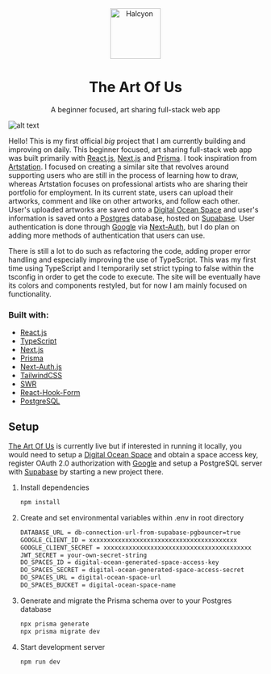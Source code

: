 <div align="center">
  <img alt="Halcyon" src="https://app-artworks.sfo3.digitaloceanspaces.com/theartofuslogo.png" width="100" />
</div>
<h1 align="center">
  The Art Of Us
</h1>
<p align="center">
  A beginner focused, art sharing full-stack web app
</p>

![alt text](https://i.imgur.com/JxQG89i.png)

Hello! This is my first official _big_ project that I am currently building and improving on daily. This beginner focused, art sharing full-stack web app was built primarily with [React.js](https://reactjs.org/), [Next.js](https://nextjs.org/) and [Prisma](https://www.prisma.io/). I took inspiration from [Artstation](https://www.artstation.com/). I focused on creating a similar site that revolves around supporting users who are still in the process of learning how to draw, whereas Artstation focuses on professional artists who are sharing their portfolio for employment. In its current state, users can upload their artworks, comment and like on other artworks, and follow each other. User's uploaded artworks are saved onto a [Digital Ocean Space](https://www.digitalocean.com/products/spaces) and user's information is saved onto a [Postgres](https://www.postgresql.org/) database, hosted on [Supabase](https://supabase.com/). User authentication is done through [Google](https://next-auth.js.org/providers/google) via [Next-Auth](https://next-auth.js.org/), but I do plan on adding more methods of authentication that users can use.

There is still a lot to do such as refactoring the code, adding proper error handling and especially improving the use of TypeScript. This was my first time using TypeScript and I temporarily set strict typing to false within the tsconfig in order to get the code to execute. The site will be eventually have its colors and components restyled, but for now I am mainly focused on functionality.

### Built with:

-   [React.js](https://reactjs.org/)
-   [TypeScript](https://www.typescriptlang.org/)
-   [Next.js](https://nextjs.org/)
-   [Prisma](https://www.prisma.io/)
-   [Next-Auth.js](https://next-auth.js.org/)
-   [TailwindCSS](https://tailwindcss.com/)
-   [SWR](https://swr.vercel.app/)
-   [React-Hook-Form](https://react-hook-form.com/)
-   [PostgreSQL](https://www.postgresql.org/)

## Setup

[The Art Of Us](https://theartofus.vercel.app/) is currently live but if interested in running it locally, you would need to setup a [Digital Ocean Space](https://www.digitalocean.com/products/spaces) and obtain a space access key, register OAuth 2.0 authorization with [Google](https://developers.google.com/identity/protocols/oauth2) and setup a PostgreSQL server with [Supabase](https://supabase.com/docs/guides/database) by starting a new project there.

1. Install dependencies

    ```bash
    npm install
    ```

2. Create and set environmental variables within .env in root directory

    ```bash
    DATABASE_URL = db-connection-url-from-supabase-pgbouncer=true
    GOOGLE_CLIENT_ID = xxxxxxxxxxxxxxxxxxxxxxxxxxxxxxxxxxxxxxxxx
    GOOGLE_CLIENT_SECRET = xxxxxxxxxxxxxxxxxxxxxxxxxxxxxxxxxxxxxxxxx
    JWT_SECRET = your-own-secret-string
    DO_SPACES_ID = digital-ocean-generated-space-access-key
    DO_SPACES_SECRET = digital-ocean-generated-space-access-secret
    DO_SPACES_URL = digital-ocean-space-url
    DO_SPACES_BUCKET = digital-ocean-space-name
    ```

3. Generate and migrate the Prisma schema over to your Postgres database

    ```bash
    npx prisma generate
    npx prisma migrate dev
    ```

4. Start development server

    ```bash
    npm run dev
    ```
